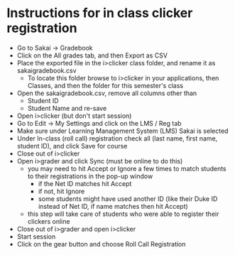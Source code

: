 # Instructions for in class clicker registration

- Go to Sakai -> Gradebook 
- Click on the All grades tab, and then Export as CSV
- Place the exported file in the i>clicker class folder,
and rename it as sakaigradebook.csv
    - To locate this folder browse to i>clicker in your
    applications, then Classes, and then the folder
    for this semester's class
- Open the sakaigradebook.csv, remove all columns other
than
    - Student ID
    - Student Name
and re-save
- Open i>clicker (but don't start session)
- Go to Edit -> My Settings and click on the LMS / Reg tab
- Make sure under Learning Management System (LMS) Sakai
is selected
- Under In-class (roll call) registration check all (last
name, first name, student ID), and click Save for course
- Close out of i>clicker
- Open i>grader and click Sync (must be online to do this)
    - you may need to hit Accept or Ignore a few times to 
    match students to their registrations in the pop-up window
        - if the Net ID matches hit Accept
        - if not, hit Ignore
        - some students might have used another ID (like
        their Duke ID instead of Net ID, if name matches
        then hit Accept)
    - this step will take care of students who were able to
    register their clickers online
- Close out of i>grader and open i>clicker
- Start session
- Click on the gear button and choose Roll Call Registration
